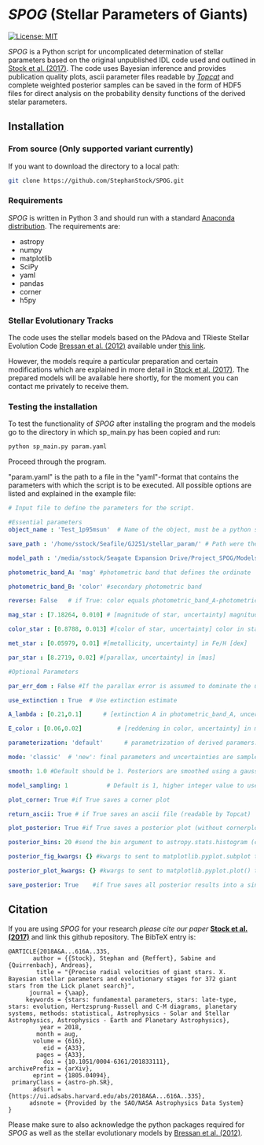# *SPOG* (Stellar Parameters of Giants)
[![License: MIT](https://img.shields.io/badge/License-MIT-yellow.svg)](https://opensource.org/licenses/MIT)

*SPOG* is a Python script for uncomplicated determination of stellar parameters based on the original unpublished IDL code used and outlined in [Stock et al. (2017)](https://ui.adsabs.harvard.edu/abs/2018A%26A...616A..33S/abstract). The code uses Bayesian inference and provides publication quality plots, ascii parameter files readable by [*Topcat*](http://www.star.bris.ac.uk/~mbt/topcat/) and complete weighted posterior samples can be saved in the form of HDF5 files for direct analysis on the probability density functions of the derived stelar parameters.

## Installation
### From source (Only supported variant currently)
If you want to download the directory to a local path:
```bash
git clone https://github.com/StephanStock/SPOG.git
```

### Requirements
*SPOG* is written in Python 3 and should run with a standard [Anaconda distribution](https://www.anaconda.com/distribution/). The requirements are:
* astropy
* numpy
* matplotlib
* SciPy
* yaml
* pandas
* corner
* h5py


### Stellar Evolutionary Tracks
The code uses the stellar models based on the PAdova and TRieste Stellar Evolution  Code [Bressan et al. (2012)](https://ui.adsabs.harvard.edu/abs/2012MNRAS.427..127B/abstract) available under [this link](https://people.sissa.it/~sbressan/parsec.html).

However, the models require a particular preparation and certain modifications which are explained in more detail in [Stock et al. (2017)](https://ui.adsabs.harvard.edu/abs/2018A%26A...616A..33S/abstract). The prepared models will be available here shortly, for the moment you can contact me privately to receive them.

### Testing the installation
To test the functionality of *SPOG* after installing the program and the models go to the directory in which sp_main.py has been copied and run:
```bash
python sp_main.py param.yaml
```
Proceed through the program.

"param.yaml" is the path to a file in the "yaml"-format that contains the parameters with which the script is to be executed. All possible options are listed and explained in the example file:

```yaml
# Input file to define the parameters for the script.

#Essential parameters
object_name : 'Test_1p95msun'  # Name of the object, must be a python string, outputfiles will begin witht this name

save_path : '/home/sstock/Seafile/GJ251/stellar_param/' # Path were the results will be saved

model_path : '/media/sstock/Seagate Expansion Drive/Project_SPOG/Models_uncompressed_BV_new.h5'  # Path to the hdf5 file of the evolutionary models

photometric_band_A: 'mag' #photometric band that defines the ordinate

photometric_band_B: 'color' #secondary photometric band

reverse: False   # if True: color equals photometric_band_A-photometric_band_B ; if False color equals photometric_band_B-photometric_band_A

mag_star : [7.18264, 0.010] # [magnitude of star, uncertainty] magnitude of star in photometric_band_A [mag]

color_star : [0.8788, 0.013] #[color of star, uncertainty] color in star [mag]

met_star : [0.05979, 0.01] #[metallicity, uncertainty] in Fe/H [dex]

par_star : [8.2719, 0.02] #[parallax, uncertainty] in [mas]

#Optional Parameters

par_err_dom : False #If the parallax error is assumed to dominate the uncertainty set to TRUE, if False slight BIAS is introduced since magnitude uncertainty is non-linear with respect to ABL

use_extinction : True  # Use extinction estimate

A_lambda : [0.21,0.1]      # [extinction A in photometric_band_A, uncertainty] in mag

E_color : [0.06,0.02]          # [reddening in color, uncertainty] in mag

parameterization: 'default'      # parametrization of derived paramers: default, default2 (as default but includes phase and mass loss), log, linear

mode: 'classic'  # 'new': final parameters and uncertainties are sample quartiles [0.16, 0.5, 0.84] of weighted posterior (robust way and independent of binning!). 'classic': final parameters and uncertainties are weighted posterior modes (derived by spine interpolation) and uncertainty is calculated as in Stock et al. (2017). This method may depend slightly on binning. This mode is only available in default parametrization.

smooth: 1.0 #Default should be 1. Posteriors are smoothed using a gaussian filter. This parameters sets the standard deviation for the Gaussian kernel. In classic mode it may effect the derived posterior modes.

model_sampling: 1           # Default is 1, higher integer value to use sparser sampling on the models by using every nth model in terms of metallicity, improving model load times but possibly affecting parameter precision and accuracy. Not recommended for final calculations

plot_corner: True #if True saves a corner plot

return_ascii: True # if True saves an ascii file (readable by Topcat)

plot_posterior: True #if True saves a posterior plot (without cornerplot)

posterior_bins: 20 #send the bin argument to astropy.stats.histogram (can be float or sting), if set to -1 the optimal number of bins will be calculated by using a self-implemented algorithm provided in Hogg (2008) (arkiv:0807.4820v1). Important note: The number of bins dos not affect the results but only influences the visualised posterior plots!

posterior_fig_kwargs: {} #kwargs to sent to matplotlib.pyplot.subplot to influence the figure style, set empty {} for default

posterior_plot_kwargs: {} #kwargs to sent to matplotlib.pyplot.plot() to influence the plotting style, set empty {} for default

save_posterior: True    #if True saves all posterior results into a single hdf5 file, use pandas.read_hdf('filename.h5', 'key') where key is RGB or HB to reload the posterior into a Pandas dataframe
```



## Citation
If you are using *SPOG* for your research *please cite our paper* **[Stock et al. (2017)](https://ui.adsabs.harvard.edu/abs/2018A%26A...616A..33S/abstract)** and link this github repository.
The BibTeX entry is:
```
@ARTICLE{2018A&A...616A..33S,
       author = {{Stock}, Stephan and {Reffert}, Sabine and {Quirrenbach}, Andreas},
        title = "{Precise radial velocities of giant stars. X. Bayesian stellar parameters and evolutionary stages for 372 giant stars from the Lick planet search}",
      journal = {\aap},
     keywords = {stars: fundamental parameters, stars: late-type, stars: evolution, Hertzsprung-Russell and C-M diagrams, planetary systems, methods: statistical, Astrophysics - Solar and Stellar Astrophysics, Astrophysics - Earth and Planetary Astrophysics},
         year = 2018,
        month = aug,
       volume = {616},
          eid = {A33},
        pages = {A33},
          doi = {10.1051/0004-6361/201833111},
archivePrefix = {arXiv},
       eprint = {1805.04094},
 primaryClass = {astro-ph.SR},
       adsurl = {https://ui.adsabs.harvard.edu/abs/2018A&A...616A..33S},
      adsnote = {Provided by the SAO/NASA Astrophysics Data System}
}

```
Please make sure to also acknowledge the python packages required for *SPOG* as well as the stellar evolutionary models by [Bressan et al. (2012)](https://ui.adsabs.harvard.edu/abs/2012MNRAS.427..127B/abstract).
